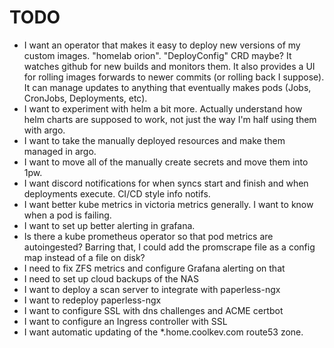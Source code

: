 # TODO

- I want an operator that makes it easy to deploy new versions of my custom images. "homelab orion". "DeployConfig" CRD maybe? It watches github for new builds and monitors them. It also provides a UI for rolling images forwards to newer commits (or rolling back I suppose). It can manage updates to anything that eventually makes pods (Jobs, CronJobs, Deployments, etc).
- I want to experiment with helm a bit more. Actually understand how helm charts are supposed to work, not just the way I'm half using them with argo.
- I want to take the manually deployed resources and make them managed in argo.
- I want to move all of the manually create secrets and move them into 1pw.
- I want discord notifications for when syncs start and finish and when deployments execute. CI/CD style info notifs.
- I want better kube metrics in victoria metrics generally. I want to know when a pod is failing.
- I want to set up better alerting in grafana.
- Is there a kube prometheus operator so that pod metrics are autoingested? Barring that, I could add the promscrape file as a config map instead of a file on disk?
- I need to fix ZFS metrics and configure Grafana alerting on that
- I need to set up cloud backups of the NAS
- I want to deploy a scan server to integrate with paperless-ngx
- I want to redeploy paperless-ngx
- I want to configure SSL with dns challenges and ACME certbot
- I want to configure an Ingress controller with SSL
- I want automatic updating of the *.home.coolkev.com route53 zone.
